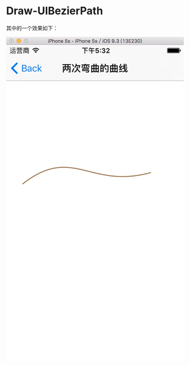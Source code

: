 # Draw-UIBezierPath

其中的一个效果如下：


![image](https://github.com/LoveMeiM/Draw-UIBezierPath/raw/master/效果.png)
